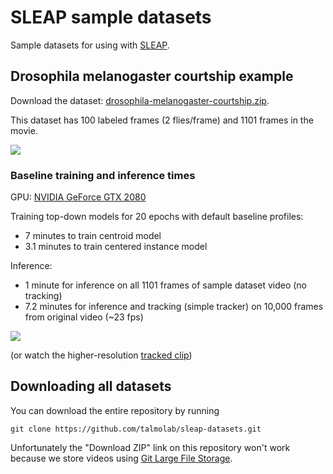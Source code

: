 # SLEAP sample datasets

Sample datasets for using with [SLEAP](https://github.com/talmolab/sleap).

## Drosophila melanogaster courtship example

Download the dataset: [drosophila-melanogaster-courtship.zip](https://github.com/talmolab/sleap-datasets/releases/download/dm-courtship-v1/drosophila-melanogaster-courtship.zip).

This dataset has 100 labeled frames (2 flies/frame) and 1101 frames in the movie.

![](drosophila-melanogaster-courtship/example.jpg)

### Baseline training and inference times

GPU: [NVIDIA GeForce GTX 2080](https://www.nvidia.com/en-us/geforce/graphics-cards/rtx-2080/)

Training top-down models for 20 epochs with default baseline profiles:

- 7 minutes to train centroid model
- 3.1 minutes to train centered instance model

Inference:

- 1 minute for inference on all 1101 frames of sample dataset video (no tracking)
- 7.2 minutes for inference and tracking (simple tracker) on 10,000 frames from original video (~23 fps)

![](https://raw.githubusercontent.com/talmolab/sleap-datasets/master/previews/courtship-dataset-clip-small.gif)

(or watch the higher-resolution [tracked clip](http://www.youtube.com/watch?v=hYNN7GTjUFo))

## Downloading all datasets

You can download the entire repository by running

`git clone https://github.com/talmolab/sleap-datasets.git`

Unfortunately the "Download ZIP" link on this repository won't work because we store videos using [Git Large File Storage](https://git-lfs.github.com).
